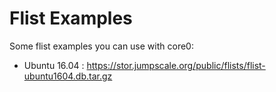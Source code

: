 # Flist Examples

Some flist examples you can use with core0:

- Ubuntu 16.04 : https://stor.jumpscale.org/public/flists/flist-ubuntu1604.db.tar.gz
